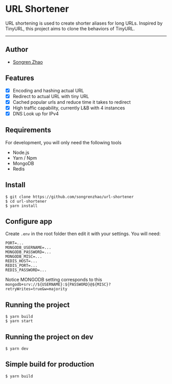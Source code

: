 # URL Shortener
URL shortening is used to create shorter aliases for long URLs. Inspired by TinyURL, this project aims to clone the behaviors of TinyURL.

---
## Author
- [Songren Zhao](https://www.linkedin.com/in/songrenzhao/) 
## Features
- [x] Encoding and hashing actual URL
- [x] Redirect to actual URL with tiny URL
- [x] Cached popular urls and reduce time it takes to redirect
- [x] High traffic capability, currently L&B with 4 instances
- [x] DNS Look up for IPv4

## Requirements
For development, you will only need the following tools
- Node.js
- Yarn / Npm
- MongoDB
- Redis
## Install

    $ git clone https://github.com/songrenzhao/url-shortener
    $ cd url-shortener
    $ yarn install

## Configure app

Create `.env` in the root folder then edit it with your settings. You will need:
```
PORT=...
MONGODB_USERNAME=...
MONGODB_PASSWORD=...
MONGODB_MISC=...
REDIS_HOST=...
REDIS_PORT=...
REDIS_PASSWORD=...
```
Notice MONGODB setting corresponds to this `mongodb+srv://${USERNAME}:${PASSWORD}@${MISC}?retryWrites=true&w=majority`

## Running the project
    $ yarn build
    $ yarn start
    
## Running the project on dev

    $ yarn dev

## Simple build for production

    $ yarn build
